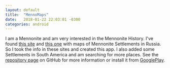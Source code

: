 ```yaml
---
layout: default
title:  "MennoMaps"
date:   2018-01-22 22:03:01 -0300
categories: android
---
```


I am a Mennonite and am very interested in the Mennonite History. I've found <a href="https://www.germansfromrussiasettlementlocations.org/" target="_blank">this site</a> and <a href="http://chort.square7.ch/">this one</a> with maps of Mennonite Settlements in Russia. So I took the info in these sites and created this app. I also added some Settlements in South America and am searching for more places. See the <a href="https://github.com/Jongui/MennoMapsAndroid">repository page</a> on GitHub for more information or install it from <a href="https://play.google.com/store/apps/details?id=br.com.joaogd53.mennomaps&hl=en">GooglePlay</a>.
